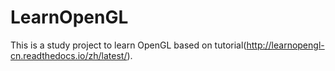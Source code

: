 # LearnOpenGL

 This is a study project to learn OpenGL based on tutorial(http://learnopengl-cn.readthedocs.io/zh/latest/).
